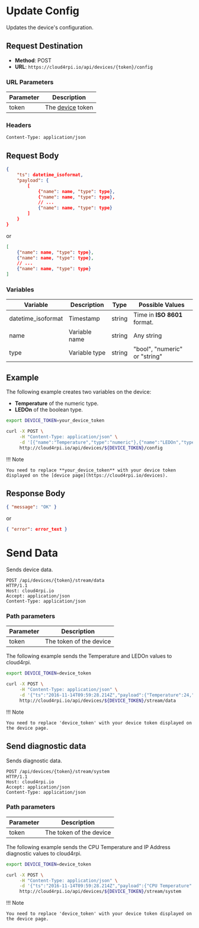 # Update Config

Updates the device's configuration.

## Request Destination

* **Method**: POST
* **URL**: `https://cloud4rpi.io/api/devices/{token}/config`

### URL Parameters

Parameter | Description
--------- | -----------------------
token     | The [device](https://cloud4rpi.io/devices) token

### Headers

```
Content-Type: application/json
```

## Request Body

```json
{
    "ts": datetime_isoformat,
    "payload": {
        [
            {"name": name, "type": type},
            {"name": name, "type": type},
            // ...
            {"name": name, "type": type}
        ]
    }
}
```
or
```json
[
    {"name": name, "type": type},
    {"name": name, "type": type},
    // ...
    {"name": name, "type": type}
]
```

### Variables

Variable | Description | Type | Possible Values
-------- | ----------- | ---- | ---------------
datetime_isoformat | Timestamp | string | Time in **ISO 8601** format.
name | Variable name | string | Any string
type | Variable type | string | "bool", "numeric" or "string"


## Example

The following example creates two variables on the device:

* **Temperature** of the numeric type.
* **LEDOn** of the boolean type.


```bash
export DEVICE_TOKEN=your_device_token

curl -X POST \
     -H "Content-Type: application/json" \
     -d '[{"name":"Temperature","type":"numeric"},{"name":"LEDOn","type":"bool"}]' \
     http://cloud4rpi.io/api/devices/${DEVICE_TOKEN}/config
```

!!! Note

    You need to replace **your_device_token** with your device token displayed on the [device page](https://cloud4rpi.io/devices).

## Response Body

```json
{ "message": "OK" }
```
or
```json
{ "error": error_text }
```


<!-- TODO: Process other methods -->

# Send Data

Sends device data.

```
POST /api/devices/{token}/stream/data
HTTP/1.1
Host: cloud4rpi.io
Accept: application/json
Content-Type: application/json
```

### Path parameters

Parameter | Description
--------- | -----------------------
token     | The token of the device

The following example sends the Temperature and LEDOn values to cloud4rpi.

```bash
export DEVICE_TOKEN=device_token

curl -X POST \
     -H "Content-Type: application/json" \
     -d '{"ts":"2016-11-14T09:59:28.214Z","payload":{"Temperature":24,"LEDOn":false}}' \
     http://cloud4rpi.io/api/devices/${DEVICE_TOKEN}/stream/data
```

!!! Note

    You need to replace 'device_token' with your device token displayed on the device page.

## Send diagnostic data

Sends diagnostic data.

```
POST /api/devices/{token}/stream/system
HTTP/1.1
Host: cloud4rpi.io
Accept: application/json
Content-Type: application/json
```

### Path parameters

Parameter | Description
--------- | -----------------------
token     | The token of the device

The following example sends the CPU Temperature and IP Address diagnostic values to cloud4rpi.

```bash
export DEVICE_TOKEN=device_token

curl -X POST \
     -H "Content-Type: application/json" \
     -d '{"ts":"2016-11-14T09:59:28.214Z","payload":{"CPU Temperature":51,"IP Address":"8.8.8.8"}}' \
     http://cloud4rpi.io/api/devices/${DEVICE_TOKEN}/stream/system
```

!!! Note

    You need to replace 'device_token' with your device token displayed on the device page.
